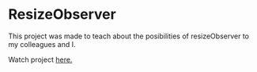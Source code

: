 # ResizeObserver

This project was made to teach about the posibilities of resizeObserver to my colleagues and I.

Watch project [here.]( https://hansen1992.github.io/ResizeObserver/)

